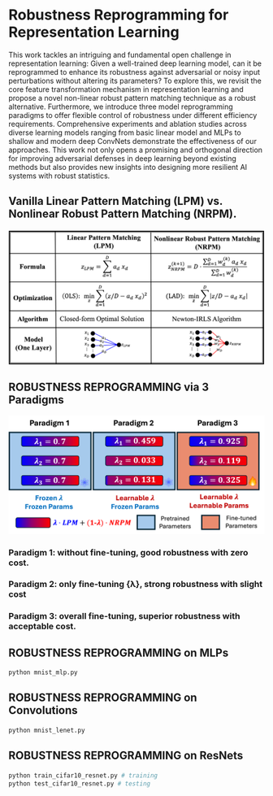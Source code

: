# Robustness Reprogramming for Representation Learning

This work tackles an intriguing and fundamental open challenge in representation learning: Given a well-trained deep learning model, can it be reprogrammed to enhance its robustness against adversarial or noisy input perturbations without altering its parameters? To explore this, we revisit the core feature transformation mechanism in representation learning and propose a novel non-linear robust pattern matching technique as a robust alternative. Furthermore, we introduce three model reprogramming paradigms to offer flexible control of robustness under different efficiency requirements. Comprehensive experiments and ablation studies across diverse learning models ranging from basic linear model and MLPs to shallow and modern deep ConvNets demonstrate the effectiveness of our approaches. This work not only opens a promising and orthogonal direction for improving adversarial defenses in deep learning beyond existing methods but also provides new insights into designing more resilient AI systems with robust statistics.

## Vanilla Linear Pattern Matching (LPM) vs. Nonlinear Robust Pattern Matching (NRPM).
![](./model_comparison.png)

## ROBUSTNESS REPROGRAMMING via 3 Paradigms
![](./paradigm.png)

### Paradigm 1: without fine-tuning, good robustness with zero cost.

### Paradigm 2: only fine-tuning {λ}, strong robustness with slight cost

### Paradigm 3: overall fine-tuning, superior robustness with acceptable cost.




## ROBUSTNESS REPROGRAMMING on MLPs

```bash
python mnist_mlp.py
```

## ROBUSTNESS REPROGRAMMING on Convolutions

```bash
python mnist_lenet.py
```

## ROBUSTNESS REPROGRAMMING on ResNets

```bash
python train_cifar10_resnet.py # training
python test_cifar10_resnet.py # testing
```





